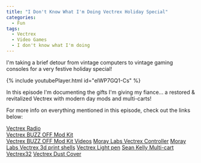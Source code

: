 ```yaml
---
title: "I Don't Know What I'm Doing Vectrex Holiday Special"
categories:
  - Fun
tags:
  - Vectrex
  - Video Games
  - I don't know what I'm doing
---
```


I'm taking a brief detour from vintage computers to vintage gaming consoles for a very festive holiday special!

{% include youtubePlayer.html id="elWP7GQ1-Cs" %}

In this episode I'm documenting the gifts I'm giving my fiance... a restored & revitalized Vectrex with modern day mods and multi-carts!

For more info on everything mentioned in this episode, check out the links below:

[Vectrex Radio](https://www.facebook.com/VectrexRadio/)  
[Vectrex BUZZ OFF Mod Kit](https://www.ebay.com/usr/obtainium-gaming)  
[Vectrex BUZZ OFF Mod Kit Videos](https://www.youtube.com/channel/UCFYLWSTwJMEnqTGU-zo0jqQ/feed) 
[Moray Labs Vectrex Controller](https://moraylabs.com/?page_id=515) 
[Moray Labs Vectrex 3d print shells](https://www.thingiverse.com/thing:3172248) 
[Vectrex Light pen](https://www.ebay.com/usr/jrob!312) 
[Sean Kelly Multi-cart](https://www.ebay.com/usr/jrob!312) 
[Vectrex32](https://vectrex32.com/) 
[Vectrex Dust Cover](https://www.ebay.com/str/papanannysfunstuff) 